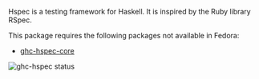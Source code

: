 Hspec is a testing framework for Haskell. It is inspired by the Ruby library RSpec.

This package requires the following packages not available in Fedora:

* [ghc-hspec-core](../ghc-hspec-core)

![ghc-hspec status](https://copr.fedorainfracloud.org/coprs/g/weldr/bdcs-haskell-deps/package/ghc-hspec/status_image/last_build.png)
